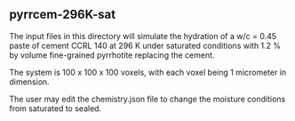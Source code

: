 ## pyrrcem-296K-sat

The input files in this directory will simulate the hydration of a w/c = 0.45 paste
of cement CCRL 140 at 296 K under saturated conditions with 1.2 % by volume fine-grained
pyrrhotite replacing the cement.

The system is 100 x 100 x 100 voxels, with each voxel being 1 micrometer in
dimension.

The user may edit the chemistry.json file to change the moisture conditions from saturated
to sealed.
